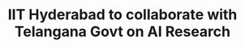 ---
layout: post
title: IIT Hyderabad to collaborate with Telangana Govt on AI Research
event_date: 02-01-2020
categories: pressrelease
link: Press Release - IIT Hyderabad to collaborate with Telangana Govt on AI Research-02-01-2020.pdf
---